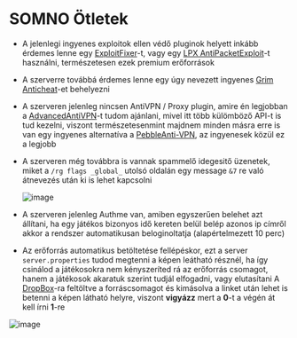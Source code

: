 # SOMNO Ötletek


- A jelenlegi ingyenes exploitok ellen védő pluginok helyett inkább érdemes lenne egy [ExploitFixer](https://builtbybit.com/resources/exploitfixer-anti-crash-dupe-plugin.26463/)-t, vagy egy [LPX AntiPacketExploit](https://builtbybit.com/resources/lpx-antipacketexploit-antinettycrasher.15709/)-t használni, természetesen ezek premium erőforrások
- A szerverre továbbá érdemes lenne egy úgy nevezett ingyenes [Grim Anticheat](https://www.spigotmc.org/resources/grim-anticheat.99923/)-et behelyezni
- A szerveren jelenleg nincsen AntiVPN / Proxy plugin, amire én legjobban a [AdvancedAntiVPN](https://www.spigotmc.org/resources/30-sale-%E2%8C%9B-advancedantivpn-prevent-bad-actors-%E2%98%84%EF%B8%8F-security-every-server-needs-%E2%98%84%EF%B8%8F-1-8-x-1-20-x.101081/)-t tudom ajánlani, mivel itt több külömböző API-t is tud kezelni, viszont természetesenmint majdnem minden másra erre is van egy ingyenes alternatíva a [PebbleAnti-VPN](https://www.spigotmc.org/resources/pebbleanti-vpn-high-quality-free-anti-vpn.92711/), az ingyenesek közül ez a legjobb
- A szerveren még továbbra is vannak spammelő idegesitő üzenetek, miket a `/rg flags _global_` utolsó oldalán egy message `&7` re való átnevezés után ki is lehet kapcsolni

  ![image](https://github.com/ArteffKod/Somno-tletek/assets/68272364/abebcd1f-54ff-4397-b510-3570b8ad1d6a)


- A szerveren jelenleg Authme van, amiben egyszerűen belehet azt állítani, ha egy játékos bizonyos idő kereten belül belép azonos ip címről akkor a rendszer automatikusan beloginoltatja (alapértelmezett 10 perc)
- Az erőforrás automatikus betöltetése fellépéskor, ezt a server `server.properties` tudod megtenni a képen leátható résznél, ha így csinálod a játékosokra nem kényszeríted rá az erőforrás csomagot, hanem a játékosok akaratuk szerint tudjál elfogadni, vagy elutasítani
  A [DropBox](https://www.dropbox.com/)-ra feltöltve a forráscsomagot és kimásolva a linket után lehet is betenni a képen látható helyre, viszont **vigyázz** mert a **0**-t a végén át kell írni **1**-re


![image](https://github.com/ArteffKod/Somno-tletek/assets/68272364/972ab87f-fefe-46d7-b6cf-8e99b0564bb3)

